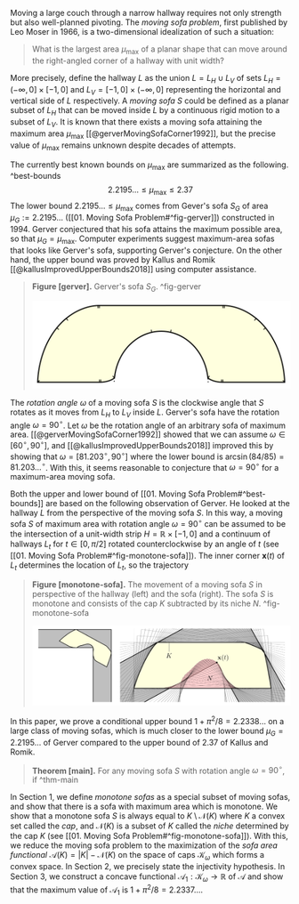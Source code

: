 Moving a large couch through a narrow hallway requires not only strength but also well-planned pivoting. The _moving sofa problem_, first published by Leo Moser in 1966, is a two-dimensional idealization of such a situation:

> What is the largest area $\mu_{\text{max}}$ of a planar shape that can move around the right-angled corner of a hallway with unit width?

More precisely, define the hallway $L$ as the union $L = L_H \cup L_V$ of sets $L_H = (-\infty, 0] \times [-1, 0]$ and $L_V = [-1, 0] \times (-\infty, 0]$ representing the horizontal and vertical side of $L$ respectively. A _moving sofa_ $S$ could be defined as a planar subset of $L_H$ that can be moved inside $L$ by a continuous rigid motion to a subset of $L_V$. It is known that there exists a moving sofa attaining the maximum area $\mu_{\text{max}}$ [[@gerverMovingSofaCorner1992]], but the precise value of $\mu_{\text{max}}$ remains unknown despite decades of attempts.

The currently best known bounds on $\mu_{\max}$ are summarized as the following. ^best-bounds
$$
2.2195\dots \leq \mu_{\max} \leq 2.37
$$
The lower bound $2.2195\dots \leq \mu_{\max}$ comes from Gever's sofa $S_G$ of area $\mu_G := 2.2195\dots$ ([[01. Moving Sofa Problem#^fig-gerver]]) constructed in 1994. Gerver conjectured that his sofa attains the maximum possible area, so that $\mu_G = \mu_{\max}$. Computer experiments suggest maximum-area sofas that looks like Gerver's sofa, supporting Gerver's conjecture. On the other hand, the upper bound was proved by Kallus and Romik [[@kallusImprovedUpperBounds2018]] using computer assistance.

> __Figure [gerver].__ Gerver's sofa $S_G$. ^fig-gerver
> 
> ![70%](images/gerver.svg)

The _rotation angle_ $\omega$ of a moving sofa $S$ is the clockwise angle that $S$ rotates as it moves from $L_H$ to $L_V$ inside $L$. Gerver's sofa have the rotation angle $\omega = 90^{\circ}$. Let $\omega$ be the rotation angle of an arbitrary sofa of maximum area. [[@gerverMovingSofaCorner1992]] showed that we can assume $\omega \in [60^\circ, 90^\circ]$, and [[@kallusImprovedUpperBounds2018]] improved this by showing that $\omega = [81.203^\circ, 90^\circ]$ where the lower bound is $\arcsin(84/85) = 81.203\dots^{\circ}$. With this, it seems reasonable to conjecture that $\omega = 90^\circ$ for a maximum-area moving sofa.

Both the upper and lower bound of [[01. Moving Sofa Problem#^best-bounds]] are based on the following observation of Gerver. He looked at the hallway $L$ from the perspective of the moving sofa $S$. In this way, a moving sofa $S$ of maximum area with rotation angle $\omega = 90^{\circ}$ can be assumed to be the intersection of a unit-width strip $H = \mathbb{R} \times [-1, 0]$ and a continuum of hallways $L_t$ for $t \in [0, \pi/2]$ rotated counterclockwise by an angle of $t$ (see [[01. Moving Sofa Problem#^fig-monotone-sofa]]). The inner corner $\mathbf{x}(t)$ of $L_t$ determines the location of $L_t$, so the trajectory 

> __Figure [monotone-sofa].__ The movement of a moving sofa $S$ in perspective of the hallway (left) and the sofa (right). The sofa $S$ is monotone and consists of the cap $K$ subtracted by its niche $N$. ^fig-monotone-sofa
> 
> ![100%](images/monotone-sofa.svg)

In this paper, we prove a conditional upper bound $1 + \pi^2/8 = 2.2338\dots$ on a large class of moving sofas, which is much closer to the lower bound $\mu_G = 2.2195\dots$ of Gerver compared to the upper bound of $2.37$ of Kallus and Romik.

> __Theorem [main].__ For any moving sofa $S$ with rotation angle $\omega = 90^{\circ}$, if ^thm-main

In Section 1, we define _monotone sofas_ as a special subset of moving sofas, and show that there is a sofa with maximum area which is monotone. We show that a monotone sofa $S$ is always equal to $K \setminus \mathcal{N}(K)$ where $K$ a convex set called the _cap_, and $\mathcal{N}(K)$ is a subset of $K$ called the _niche_ determined by the cap $K$ (see [[01. Moving Sofa Problem#^fig-monotone-sofa]]). With this, we reduce the moving sofa problem to the maximization of the _sofa area functional_ $\mathcal{A}(K) = |K| - \mathcal{N}(K)$ on the space of caps $\mathcal{K}_\omega$ which forms a convex space. In Section 2, we precisely state the injectivity hypothesis. In Section 3, we construct a concave functional $\mathcal{A}_1 : \mathcal{K}_\omega \to \mathbb{R}$ of $\mathcal{A}$ and show that the maximum value of $\mathcal{A}_1$ is $1 + \pi^2/8 = 2.2337\dots$.